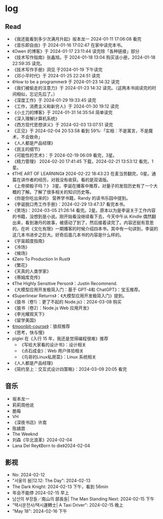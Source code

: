 # log

## Read

- 《我还能看到多少次满月升起》坂本龙一 2024-01-11 17:06:08 看完
- 《音乐即自由》于 2024-01-16 17:02:47 在家中读完本书。
- 《Owen 的博客》于 2024-01-17 23:11:44 读完除「各种链接」部分
- 《技术写作指南》张鑫旭。于 2024-01-18 13:04 购买该小册，2024-01-18 22:59:35 读完。
- 《技术写作手册》洞见 于2024-01-19 下午读完
- 《邓小平时代》于 2024-01-25 22:24:51 读完
- 《How to be a programmer》 于 2024-01-23 14:32 读完
- 《我们被偷走的注意力》于 2024-01-23 14:32 读完。（这两本书阅读完的时间相似，忘记先后了。）
- 《深度工作》于 2024-01-29 19:33:45 读完
- 《工作，消费主义和新穷人》于 2024-01-30 19:12 读完
- 《小土刀的博客》于 2024-01-31 14:35:54 简单读完
- 《深入理解计算机系统》
- 《西方现代思想讲义》于 2024-02-03 13:07:51 读完  
- 《正见》于 2024-02-04 20:53:58 看到 59%:「实相：不是寓言，不是魔术，不会致命」
- 《人人都是产品经理》
- 《民主的细节》
- 《可能性的艺术》：于 2024-02-19 06:09 看完，3星。
- 《精力管理》 2024-02-20 17:41:45 下载，2024-02-21 13:53:12 看完，1星。
- 《THE ART OF LEARNING》 2024-02-22 18:43:23 在麦当劳翻完，0星。通篇在讲作者的经历，对我没有收获。看的是双语版。
- 《上帝掷骰子吗？》 3星。李诞在播客中推荐，对量子的发现历史有了一个大概的了解。了解了很多相关的知识历史等。
- 《你是你吃出来的》 营养学书籍，Randy 的读书乐园中提到。
- 《李诞脱口秀工作手册》：2024-02-29 13:47:37 看完本书。
- 《笑场》：2024-03-05 21:26:14 看完。2星。原本以为是李诞关于工作内容的书籍，没想到是小说。刚开始看没继续看下去，今天中午从 Kindle 偶然翻出来，看到澈丹的故事，被感动了到了，然后接着读完了。内容还挺有意思的。在听《文化有限》一期播客的时候介绍四本书，其中有一句讲到，李诞的这几本书进步之巨大。好奇后面几本书的内容是什么样的。
- 《宇宙超度指南》
- 《冷场》
- 《候场》
- 《Zero To Production In Rust》
- 《繁花》
- 《天真的人类学家》
- 《蒂姆库克传》
- 《The Highly Sensitive Person》：Justin Recommend.
- 《大模型应用开发极简入门：基于 GPT-4和 ChatGPT》：宝玉推荐。
- 《Superlinear Returns》：《大模型应用开发极简入门》提到。
- 《狼书（卷1）：更了不起的 Node.js》：2024-03-08 购买
- 《狼书（卷2）：Node.js Web 应用开发》
- 《李光耀观天下》
- 《留学美国》
- [《moonbit-course》](https://github.com/moonbitlang/moonbit-course/tree/main)：狼叔推荐
- 《思考，快与慢》
- piglei 在《入行 15 年，我还是觉得编程很难》推荐
  - 《写给大家看的设计书》：设计相关
  - 《点石成金》：Web 用户体验相关
  - 《鸟哥的Linux私房菜》：Linux 系统相关
- 《人人都是产品经理》
- 《简约至上：交互式设计四策略》：2024-03-09 20:05 看完

## 音乐

- 坂本龙一
- 莉莉周他说
- 脆莓
- VH
- 《深夜书店》许嵩
- 陈婧霏
- The Weeknd
- 刘森《华北浪革》2024-02-04
- Lana Del Rey《Born to die》2024-02-04

## 影视
- No: 2024-02-12
- "서울의 봄|12.12: The Day": 2024-02-13
- The Dark Knight: 2024-02-13 下午，看到 56min
- 年会不能停 2024-02-15 早上
- 남산의 부장들／南山의 部長들| The Man Standing Next: 2024-02-15 下午
- "택시운전사/택시運轉士| A Taxi Driver": 2024-02-15 晚上
- "May 18": 2024-02-16 下午
